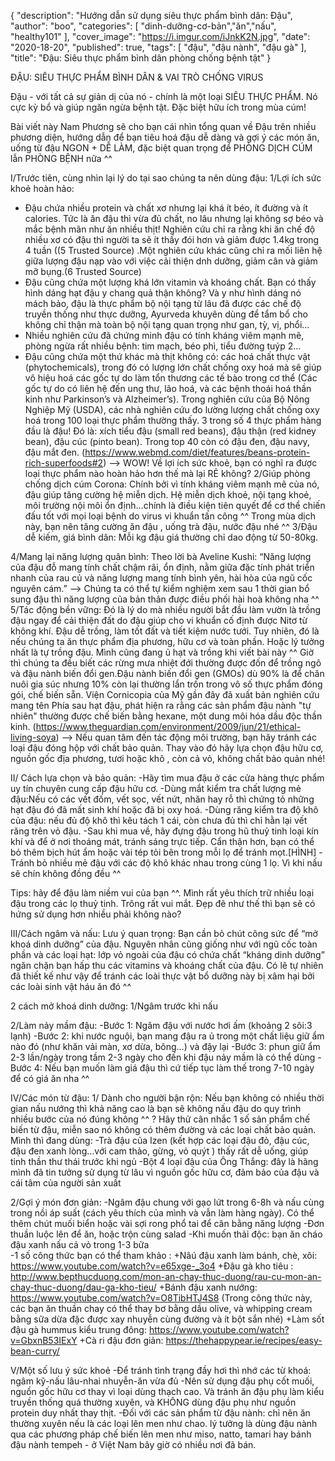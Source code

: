 {
   "description": "Hướng dẫn sử dụng siêu thực phẩm bình dân: Đậu",
   "author": "boo",
   "categories": [
      "dinh-dưỡng-cơ-bản","ăn","nấu", "healthy101"
   ],
   "cover_image": "https://i.imgur.com/iJnkK2N.jpg",
   "date": "2020-18-20",
   "published": true,
   "tags": [
      "đậu", "đậu nành", "đậu gà"
   ],
   "title": "Đậu: Siêu thực phẩm bình dân phòng chống bệnh tật"
}

ĐẬU: SIÊU THỰC PHẨM BÌNH DÂN & VAI TRÒ CHỐNG VIRUS

Đậu - với tất cả sự giản dị của nó - chính là một loại SIÊU THỰC PHẨM. Nó cực kỳ bổ và giúp ngăn ngừa bệnh tật. Đặc biệt hữu ích trong mùa cúm!

Bài viết này Nam Phương sẽ cho bạn cái nhìn tổng quan về Đậu trên nhiều phương diện, hướng dẫn để bạn tiêu hoá đậu dễ dàng và gợi ý các món ăn, uống từ đậu NGON + DỄ LÀM, đặc biệt quan trọng để PHÒNG DỊCH CÚM lẫn PHÒNG BỆNH nữa ^^

I/Trước tiên, cùng nhìn lại lý do tại sao chúng ta nên dùng đậu:
1/Lợi ích sức khoẻ hoàn hảo:
- Đậu chứa nhiều protein và chất xơ nhưng lại khá ít béo, ít đường và ít calories. Tức là ăn đậu thì vừa đủ chất, no lâu nhưng lại không sợ béo và mắc bệnh mãn  như ăn nhiều thịt! Nghiên cứu chỉ ra rằng khi ăn chế độ nhiều xơ có đậu thì người ta sẽ ít thấy đói hơn và giảm được 1.4kg trong 4 tuần ((5 Trusted Source) .Một nghiên cứu khác cũng chỉ ra mối liên hệ giữa lượng đậu nạp vào với việc cải thiện dnh dưỡng, giảm cân và giảm mỡ bụng.(6 Trusted Source)
- Đậu cũng chứa một lượng khá lớn vitamin và khoáng chất. Bạn có thấy hình dáng hạt đậu y chang quả thận không? Và y như hình dáng nó mách bảo, đậu là thực phẩm bộ nội tạng từ lâu đã được các chế độ truyền thống như thực dưỡng, Ayurveda khuyên dùng để tẩm bổ cho không chỉ thận mà toàn bộ nội tạng quan trọng như gan, tỳ, vị, phổi…
- Nhiều nghiên cứu đã chứng minh đậu có tính kháng viêm mạnh mẽ, phòng ngừa rất nhiều bệnh: tim mạch, béo phì, tiểu đường tuýp 2…
- Đậu cũng chứa một thứ khác mà thịt không có: các hoá chất thực vật (phytochemicals), trong đó có lượng lớn chất chống oxy hoá mà sẽ giúp vô hiệu hoá các gốc tự do làm tổn thương các tế bào trong cơ thể (Các gốc tự do có liên hệ đến ung thư, lão hoá, và các bệnh  thoái hoá thần kinh như Parkinson’s và Alzheimer’s).
Trong nghiên cứu của Bộ Nông Nghiệp Mỹ (USDA), các nhà nghiên cứu đo lường lượng chất chống oxy hoá trong 100 loại thực phẩm thường thấy. 3 trong số 4 thực phẩm hàng đầu là đậu! Đó là: xích tiểu đậu (small red beans), đậu thận (red kidney bean), đậu cúc (pinto bean). Trong top 40 còn có đậu đen, đậu navy, đậu mắt đen. (https://www.webmd.com/diet/features/beans-protein-rich-superfoods#2)
—> WOW! Về lợi ích sức khoẻ, bạn có nghĩ ra được loại thực phẩm nào hoàn hảo hơn thế mà lại RẺ không?
2/Giúp phòng chống dịch cúm Corona: Chính bởi vì tính kháng viêm mạnh mẽ của nó, đậu giúp tăng cường hệ miễn dịch. Hệ miễn dịch khoẻ, nội tạng khoẻ, môi trường nội môi ổn định…chính là điều kiện tiên quyết để cơ thể chiến đấu tốt với mọi loại bệnh do virus vi khuẩn tấn công ^^ Trong mùa dịch này, bạn nên tăng cường ăn đậu , uống trà đậu, nước đậu nhé ^^
3/Đậu dễ kiếm, giá  bình dân: Mỗi kg đậu giá thường chỉ dao động từ 50-80kg. 

4/Mang lại năng lượng quân bình: Theo lời bà Aveline Kushi: “Năng lượng của đậu đỗ mang tính chất chậm rãi, ổn định, nằm giữa đặc tính phát triển nhanh của rau củ và năng lượng mang tính bình yên, hài hòa của ngũ cốc nguyên cám.” 
—> Chúng ta có thể tự kiểm nghiệm xem sau 1 thời gian bổ sung đậu thì năng lượng của bản thân được điều phối hài hoà không nha ^^
5/Tác động bền vững:  Đó là lý do mà nhiều người bắt đầu làm vườn là trồng đậu ngay để cải thiện đất do đậu giúp cho vi khuẩn cố định được Nitơ từ không khí. Đậu dễ trồng, làm tốt đất và tiết kiệm nước tưới. Tuy nhiên, đó là nếu chúng ta ăn thực phẩm địa phương, hữu cơ và toàn phần. Hoặc lý tưởng nhất là tự trồng đậu. Mình cũng đang ủ hạt và trồng khi viết bài này ^^
Giờ thì chúng ta đều biết các rừng mưa nhiệt đới thường được đốn để trồng ngô và đậu nành biến đổi gen.Đậu nành biến đổi gen (GMOs) dù 90% là để chăn nuôi gia súc nhưng 10% còn lại thường lẩn trốn trong vô số thực phẩm đóng gói, chế biến sẵn. 
Viện Cornicopia của Mỹ gần đây đã xuất bản nghiên cứu mang tên Phía sau hạt đậu, phát hiện ra rằng các sản phẩm đậu nành "tự nhiên" thường được chế biến bằng hexane, một dung môi hóa dầu độc thần kinh. (https://www.theguardian.com/environment/2009/jun/21/ethical-living-soya)
—> Nếu quan tâm đến tác động môi trường, bạn hãy tránh các loại đậu đóng hộp với chất bảo quản. Thay vào đó hãy lựa chọn đậu hữu cơ, nguồn gốc địa phương, tươi hoặc khô , còn cả vỏ, không chất bảo quản nhé!


II/ Cách lựa chọn và bảo quản:
-Hãy tìm mua đậu ở các cửa hàng thực phẩm uy tín chuyên cung cấp đậu hữu cơ. 
-Dùng mắt kiểm tra chất lượng mẻ đậu:Nếu có các vết đốm, vết sọc, vết nứt, nhăn hay rỗ thì chứng tỏ những hạt đậu đó đã mất sinh khí hoặc đã bị oxy hoá. 
-Dùng răng kiểm tra độ khô của đậu: nếu đủ độ khô thì kêu tách 1 cái, còn chưa đủ thì chỉ hằn lại vết răng trên vỏ đậu.
-Sau khi mua về, hãy đựng đậu trong hũ thuỷ tinh loại kín khí và để ở nơi thoáng mát, tránh sáng trực tiếp. Cẩn thận hơn, bạn có thể bỏ thêm bịch hút ẩm hoặc vài tép tỏi bên trong mỗi lọ để tránh mọt.[HÌNH]
-Tránh bỏ nhiều mẻ đậu với các độ khô khác nhau trong cùng 1 lọ. Vì khi nấu sẽ chín không đồng đều ^^

Tips: hãy để đậu làm niềm vui của bạn ^^. Mình rất yêu thích trữ nhiều loại đậu trong các lọ thuỷ tinh. Trông rất vui mắt. Đẹp đẽ như thế thì bạn sẽ có hứng sử dụng hơn nhiều phải không nào?

III/Cách ngâm và nấu:
Lưu ý quan trọng: Bạn cần bỏ chút công sức để “mở khoá dinh dưỡng” của đậu. Nguyên nhân cũng giống như với ngũ cốc toàn phần và các loại hạt: lớp vỏ ngoài của đậu có chứa chất “kháng dinh dưỡng” ngăn chặn bạn hấp thu các vitamins và khoáng chất của đậu. Có lẽ tự nhiên đã thiết kế như vậy để tránh các loài thực vật bổ dưỡng này bị xâm hại bởi các loài sinh vật háu ăn đó ^^

2 cách mở khoá dinh dưỡng: 1/Ngâm trước khi nấu

2/Làm nảy mầm đậu:
-Bước 1: Ngâm đậu với nước hơi ấm (khoảng 2 sôi:3 lạnh)
-Bước 2: khi nước nguội, bạn mang đậu ra ủ trong một chất liệu giữ ẩm nào đó (như khăn vải màn, xơ dừa, bông…) và đậy lại
-Bước 3: phun giữ ẩm 2-3 lần/ngày trong tầm 2-3 ngày cho đến khi đậu nảy mầm là có thể dùng
-Bước 4: Nếu bạn muốn làm giá đậu thì cứ tiếp tục làm thế trong 7-10 ngày để có giá ăn nha ^^



IV/Các món từ đậu:
1/ Dành cho người bận rộn: Nếu bạn không có nhiều thời gian nấu nướng thì khả năng cao là bạn sẽ không nấu đậu do quy trình nhiều bước của nó đúng không ^^ ? Hãy thử cân nhắc 1 số sản phẩm chế biến từ đậu, miễn sao nó không có thêm đường và các loại chất bảo quản.
Mình thì đang dùng:
-Trà đậu của Izen (kết hợp các loại đậu đỏ, đậu cúc, đậu đen xanh lòng…với cam thảo, gừng, vỏ quýt ) thấy rất dễ uống, giúp tinh thần thư thái trước khi ngủ
-Bột 4 loại đậu của Ông Thắng: đây là hãng mình đã tin tưởng sử dụng từ lâu vì nguồn gốc hữu cơ, đảm bảo của đậu và cái tâm của người sản xuất

2/Gợi ý món đơn giản:
-Ngâm đậu chung với gạo lứt trong 6-8h và nấu cùng trong nồi áp suất (cách yêu thích của mình và vẫn làm hàng ngày). Có thể thêm chút muối biển hoặc vài sợi rong  phổ tai để cân bằng năng lượng
-Đơn thuần luộc lên để ăn, hoặc trộn cùng salad
-Khi muốn thải độc: bạn ăn cháo đậu xanh nấu cả vỏ trong 1-3 bữa  
-1 số công thức bạn có thể tham khảo :
+Nâú đậu xanh làm bánh, chè, xôi: https://www.youtube.com/watch?v=e65xge-_3o4
+Đậu gà kho tiêu : http://www.bepthucduong.com/mon-an-chay-thuc-duong/rau-cu-mon-an-chay-thuc-duong/dau-ga-kho-tieu/
+Bánh đậu xanh nướng: https://www.youtube.com/watch?v=O8TibHTJ4S8 (Trong công thức này, các bạn ăn thuần chay có thể thay bơ bằng dầu olive, và whipping cream bằng sữa dừa đặc được xay nhuyễn cùng đường và ít bột sắn nhé) +Làm sốt đậu gà hummus kiểu trung đông: https://www.youtube.com/watch?v=GbxnB53IExY
+Cà ri đậu đơn giản: https://thehappypear.ie/recipes/easy-bean-curry/


V/Một số lưu ý sức khoẻ
-Để tránh tình trạng đầy hơi thì nhớ các từ khoá: ngâm kỹ-nấu lâu-nhai nhuyễn-ăn vừa đủ
-Nên sử dụng đậu phụ cốt muối, nguồn gốc hữu cơ thay vì loại dùng thạch cao. Và tránh ăn đậu phụ làm kiểu truyền thống quá thường xuyên, và KHÔNG dùng đậu phụ như nguồn protein duy nhất thay thịt. 
-Đối với các sản phẩm từ đậu nành:  chỉ nên ăn thường xuyên nếu là các loại lên men như chao. lý tưởng là dùng đậu nành qua các phương pháp chế biến lên men như miso, natto, tamari hay bánh đậu nành tempeh - ở Việt Nam bây giờ có nhiều nơi đã bán.
